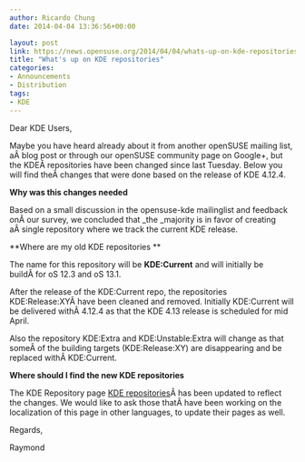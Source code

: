 ```yaml
---
author: Ricardo Chung
date: 2014-04-04 13:36:56+00:00

layout: post
link: https://news.opensuse.org/2014/04/04/whats-up-on-kde-repositories/
title: "What's up on KDE repositories"
categories:
- Announcements
- Distribution
tags:
- KDE
---
```

Dear KDE Users,

Maybe you have heard already about it from another openSUSE mailing list, aÂ blog post or through our openSUSE community page on Google+, but the KDEÂ repositories have been changed since last Tuesday. Below you will find theÂ changes that were done based on the release of KDE 4.12.4.

**Why was this changes needed**

Based on a small discussion in the opensuse-kde mailinglist and feedback onÂ our survey, we concluded that _the _majority is in favor of creating aÂ single repository where we track the current KDE release.

**Where are my old KDE repositories **

The name for this repository will be **KDE:Current** and will initially be buildÂ for oS 12.3 and oS 13.1.

After the release of the KDE:Current repo, the repositories KDE:Release:XYÂ have been cleaned and removed. Initially KDE:Current will be delivered withÂ 4.12.4 as that the KDE 4.13 release is scheduled for mid April.

Also the repository KDE:Extra and KDE:Unstable:Extra will change as that someÂ of the building targets (KDE:Release:XY) are disappearing and be replaced withÂ KDE:Current.

**Where should I find the new KDE repositories**

The KDE Repository page [KDE repositories](https://en.opensuse.org/SDB:KDE_repositories)Â has been updated to reflect the changes. We would like to ask those thatÂ have been working on the localization of this page in other languages, to
update their pages as well.

Regards,

Raymond		
